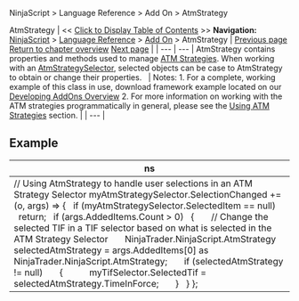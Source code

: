 ﻿
NinjaScript > Language Reference > Add On > AtmStrategy

AtmStrategy
| << [Click to Display Table of Contents](atmstrategy.md) >> **Navigation:**     [NinjaScript](ninjascript-1.md) > [Language Reference](language_reference_wip-1.md) > [Add On](add_on-1.md) > AtmStrategy | [Previous page](alert_rearmalert()-1.md) [Return to chapter overview](add_on-1.md) [Next page](controlcenter-1.md) |
| --- | --- |
AtmStrategy contains properties and methods used to manage [ATM Strategies](advanced_trade_management_atm-1.md). When working with an [AtmStrategySelector](atmstrategyselector-1.md), selected objects can be case to AtmStrategy to obtain or change their properties.
 
| Notes:  1. For a complete, working example of this class in use, download framework example located on our [Developing AddOns Overview](developing_add_ons-1.md) 2. For more information on working with the ATM strategies programmatically in general, please see the [Using ATM Strategies](using_atm_strategies-1.md) section. |
| --- |

## 
## 
## Example
| ns |
| --- |
| // Using AtmStrategy to handle user selections in an ATM Strategy Selector myAtmStrategySelector.SelectionChanged += (o, args) => {    if (myAtmStrategySelector.SelectedItem == null)        return;    if (args.AddedItems.Count > 0)    {        // Change the selected TIF in a TIF selector based on what is selected in the ATM Strategy Selector         NinjaTrader.NinjaScript.AtmStrategy selectedAtmStrategy = args.AddedItems[0] as NinjaTrader.NinjaScript.AtmStrategy;        if (selectedAtmStrategy != null)        {            myTifSelector.SelectedTif = selectedAtmStrategy.TimeInForce;        }    } }; |
